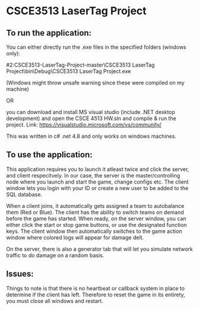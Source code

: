 # CSCE3513 LaserTag Project

## To run the application:

You can either directly run the .exe files in the specified folders (windows only):

#2:CSCE3513-LaserTag-Project-master\CSCE3513 LaserTag Project\bin\Debug\CSCE3513 LaserTag Project.exe

(Windows might throw unsafe warning since these were compiled on my machine)

OR

you can download and install MS visual studio (include .NET desktop development) and open the CSCE 4513 HW.sln and compile & run the project.
Link: https://visualstudio.microsoft.com/vs/community/

This was written in c# .net 4.8 and only works on windows machines.


## To use the application:

This application requires you to launch it atleast twice and click the server, and client respecitvely. In our case, the server is the master/controlling node where you launch and start the game, change configs etc. The client window lets you login with your ID or create a new user to be added to the SQL database.

When a client joins, it automatically gets assigned a team to autobalance them (Red or Blue). The client has the ability to switch teams on demand before the game has started. When ready, on the server window, you can either click the start or stop game buttons, or use the designated function keys. The client window then automatically switches to the game action window where colored logs will appear for damage delt.

On the server, there is also a generator tab that will let you simulate network traffic to do damage on a random basis.

## Issues:

Things to note is that there is no heartbeat or callback system in place to determine if the client has left. Therefore to reset the game in its entirety, you must close all windows and restart.



